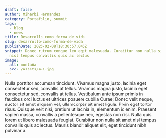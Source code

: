 ```yaml
---
draft: false
author: Miharbi Hernandez
category: Portafolio, summit
tags:
  - blog
  - news
title: Desarrollo como forma de vida
slug: desarrollo-como-forma-de-vida
publishDate: 2023-02-08T18:30:57.046Z
snippet: Donec rutrum congue leo eget malesuada. Curabitur non nulla sit amet
  nisl tempus convallis quis ac lectus
image:
  alt: montaña
  src: /assets/4.1.jpg
---
```

Nulla porttitor accumsan tincidunt. Vivamus magna justo, lacinia eget consectetur sed, convallis at tellus. Vivamus magna justo, lacinia eget consectetur sed, convallis at tellus. Vestibulum ante ipsum primis in faucibus orci luctus et ultrices posuere cubilia Curae; Donec velit neque, auctor sit amet aliquam vel, ullamcorper sit amet ligula. Proin eget tortor risus. Quisque velit nisi, pretium ut lacinia in, elementum id enim. Praesent sapien massa, convallis a pellentesque nec, egestas non nisi. Nulla quis lorem ut libero malesuada feugiat. Curabitur non nulla sit amet nisl tempus convallis quis ac lectus. Mauris blandit aliquet elit, eget tincidunt nibh pulvinar a.